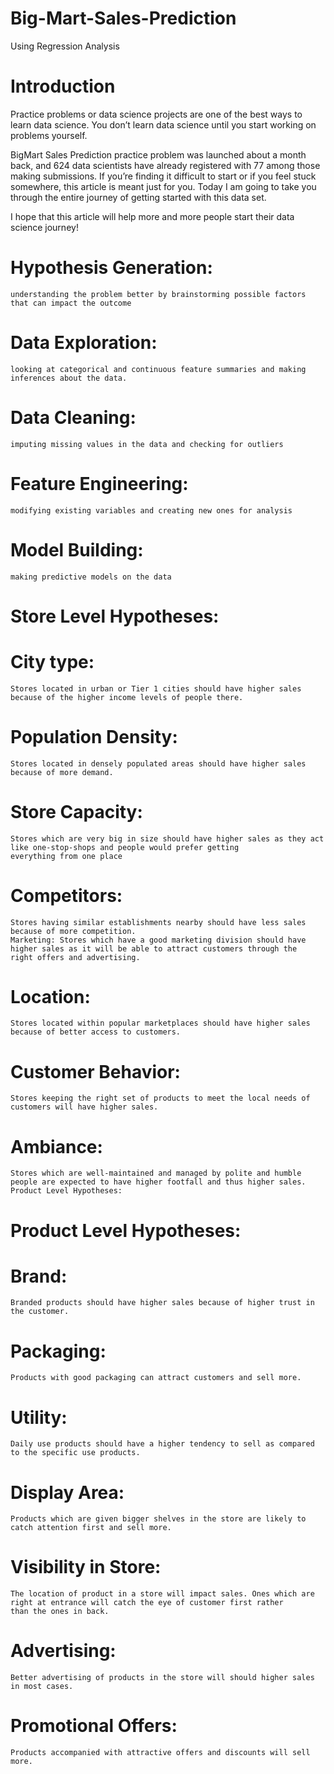 # Big-Mart-Sales-Prediction
Using Regression Analysis

# Introduction
Practice problems or data science projects are one of the best ways to learn data science. You don’t learn data science until you start working on problems yourself.

BigMart Sales Prediction practice problem was launched about a month back, and 624 data scientists have already registered with 77 among those making submissions. If you’re finding it difficult to start or if you feel stuck somewhere, this article is meant just for you. Today I am going to take you through the entire journey of getting started with this data set.

I hope that this article will help more and more people start their data science journey!

# Hypothesis Generation:
    understanding the problem better by brainstorming possible factors that can impact the outcome
# Data Exploration: 
    looking at categorical and continuous feature summaries and making inferences about the data.
# Data Cleaning:
    imputing missing values in the data and checking for outliers
# Feature Engineering:
    modifying existing variables and creating new ones for analysis
# Model Building:
    making predictive models on the data
    
# Store Level Hypotheses:

# City type: 
    Stores located in urban or Tier 1 cities should have higher sales because of the higher income levels of people there.
# Population Density:
    Stores located in densely populated areas should have higher sales because of more demand.
# Store Capacity: 
    Stores which are very big in size should have higher sales as they act like one-stop-shops and people would prefer getting               everything from one place
# Competitors: 
    Stores having similar establishments nearby should have less sales because of more competition.
    Marketing: Stores which have a good marketing division should have higher sales as it will be able to attract customers through the     right offers and advertising.
# Location: 
    Stores located within popular marketplaces should have higher sales because of better access to customers.
# Customer Behavior: 
    Stores keeping the right set of products to meet the local needs of customers will have higher sales.
# Ambiance: 
    Stores which are well-maintained and managed by polite and humble people are expected to have higher footfall and thus higher sales.
    Product Level Hypotheses:
    
# Product Level Hypotheses:

# Brand: 
    Branded products should have higher sales because of higher trust in the customer.
# Packaging: 
    Products with good packaging can attract customers and sell more.
# Utility: 
    Daily use products should have a higher tendency to sell as compared to the specific use products.
# Display Area: 
    Products which are given bigger shelves in the store are likely to catch attention first and sell more.
# Visibility in Store: 
    The location of product in a store will impact sales. Ones which are right at entrance will catch the eye of customer first rather       than the ones in back.
# Advertising: 
    Better advertising of products in the store will should higher sales in most cases.
# Promotional Offers: 
    Products accompanied with attractive offers and discounts will sell more.
